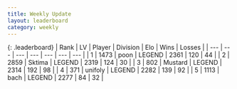 ```yaml
---
title: Weekly Update
layout: leaderboard
category: weekly
---
```


{: .leaderboard}
| Rank | LV | Player | Division | Elo | Wins | Losses |
| --- | --- | --- | --- | --- | --- | --- |
| <span data-change="0">1</span> | 1473 | <span title="ID: 540690">poon</span> | LEGEND | <span data-change="63">2361</span> | <span data-change="13">120</span> | <span data-change="0">44</span> |
| <span data-change="0">2</span> | 2859 | <span title="ID: 353063">Sktima</span> | LEGEND | <span data-change="50">2319</span> | <span data-change="60">124</span> | <span data-change="15">30</span> |
| <span data-change="2">3</span> | 802 | <span title="ID: 611082">Mustard</span> | LEGEND | <span data-change="72">2314</span> | <span data-change="42">192</span> | <span data-change="15">98</span> |
| <span data-change="27">4</span> | 371 | <span title="ID: 750704">unifoly</span> | LEGEND | <span data-change="122">2282</span> | <span data-change="56">139</span> | <span data-change="32">92</span> |
| <span data-change="7">5</span> | 1113 | <span title="ID: 281795">bach</span> | LEGEND | <span data-change="58">2277</span> | <span data-change="16">84</span> | <span data-change="3">32</span> |